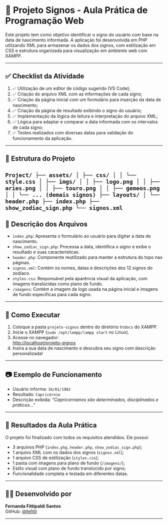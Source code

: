 # 🌟 Projeto Signos - Aula Prática de Programação Web

Este projeto tem como objetivo identificar o signo do usuário com base na data de nascimento informada. A aplicação foi desenvolvida em PHP utilizando XML para armazenar os dados dos signos, com estilização em CSS e estrutura organizada para visualização em ambiente web com XAMPP.

---

## ✅ Checklist da Atividade

1. ✅ Utilização de um editor de código sugerido (VS Code);
2. ✅ Criação do arquivo XML com as informações de cada signo;
3. ✅ Criação da página inicial com um formulário para inserção da data de nascimento;
4. ✅ Criação da página de resultado exibindo o signo do usuário;
5. ✅ Implementação da lógica de leitura e interpretação do arquivo XML;
6. ✅ Lógica para adaptar e comparar a data informada com os intervalos de cada signo;
7. ✅ Testes realizados com diversas datas para validação do funcionamento da aplicação.

---

## 🧩 Estrutura do Projeto
```Project/ ├── assets/ │ ├── css/ │ │ └── style.css │ ├── imgs/ │ │ ├── logo.png │ │ ├── aries.png │ │ ├── touro.png │ │ ├── gemeos.png │ │ └── ... (demais signos) ├── layouts/ │ └── header.php ├── index.php ├── show_zodiac_sign.php └── signos.xml```
---

## 📄 Descrição dos Arquivos

- `index.php`: Apresenta o formulário ao usuário para digitar a data de nascimento.
- `show_zodiac_sign.php`: Processa a data, identifica o signo e exibe o resultado e suas características.
- `header.php`: Componente reutilizado para manter a estrutura do topo nas páginas.
- `signos.xml`: Contém os nomes, datas e descrições dos 12 signos do zodíaco.
- `styles.css`: Responsável pela aparência visual da aplicação, com imagens translúcidas como plano de fundo.
- `/imagens`: Contém a imagem da logo usada na página inicial e imagens de fundo específicas para cada signo.

---

## 🚀 Como Executar

1. Coloque a pasta `projeto-signos` dentro do diretório `htdocs` do XAMPP.
2. Inicie o XAMPP (`sudo /opt/lampp/lampp start` no Linux).
3. Acesse no navegador:  
   [http://localhost/projeto-signos](http://localhost/projeto-signos)
4. Insira a sua data de nascimento e descubra seu signo com descrição personalizada!

---

## 📷 Exemplo de Funcionamento

- Usuário informa: `16/01/1982`
- Resultado: `Capricórnio`
- Descrição exibida: *"Capricornianos são determinados, disciplinados e práticos..."*

---

## 🧪 Resultados da Aula Prática

O projeto foi finalizado com todos os requisitos atendidos. Ele possui:

- 3 arquivos PHP (`index.php`, `header.php`, `show_zodiac_sign.php`);
- 1 arquivo XML com os dados dos signos (`signos.xml`);
- 1 arquivo CSS de estilização (`styles.css`);
- 1 pasta com imagens para plano de fundo (`/imagens/`);
- Estilo visual com plano de fundo translúcido por signo;
- Funcionalidade completa e testada em diferentes datas.

---

## 👩‍💻 Desenvolvido por

**Fernanda Fittipaldi Santos**  
GitHub: [@fefitti](https://github.com/fefitti)

---
